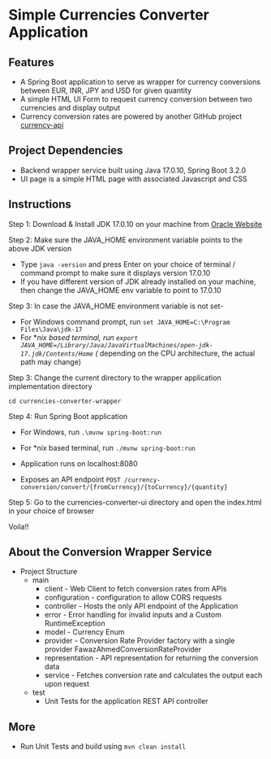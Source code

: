 # Simple Currencies Converter Application

## Features
- A Spring Boot application to serve as wrapper for currency conversions between EUR, INR, JPY and USD for given quantity
- A simple HTML UI Form to request currency conversion between two currencies and display output
- Currency conversion rates are powered by another GitHub project [currency-api](https://github.com/fawazahmed0/currency-api)

## Project Dependencies
- Backend wrapper service built using Java 17.0.10, Spring Boot 3.2.0
- UI page is a simple HTML page with associated Javascript and CSS

## Instructions

Step 1: Download & Install JDK 17.0.10 on your machine from [Oracle Website](https://www.oracle.com/java/technologies/downloads/#jdk17)

Step 2: Make sure the JAVA_HOME environment variable points to the above JDK version
- Type ```java -version``` and press Enter on your choice of terminal / command prompt to make sure it displays version 17.0.10
- If you have different version of JDK already installed on your machine, then change the JAVA_HOME env variable to point to 17.0.10

Step 3: In case the JAVA_HOME environment variable is not set-
- For Windows command prompt, run ```set JAVA_HOME=C:\Program Files\Java\jdk-17```
- For **nix based terminal, run ```export JAVA_HOME=/Library/Java/JavaVirtualMachines/open-jdk-17.jdk/Contents/Home``` (* depending on the CPU architecture, the actual path may change)

Step 3: Change the current directory to the wrapper application implementation directory

```cd currencies-converter-wrapper```

Step 4: Run Spring Boot application
- For Windows, run ```.\mvnw spring-boot:run```
- For *nix based terminal, run ```./mvnw spring-boot:run```

- Application runs on localhost:8080
- Exposes an API endpoint ```POST /currency-conversion/convert/{fromCurrency}/{toCurrency}/{quantity}```

Step 5: Go to the currencies-converter-ui directory and open the index.html in your choice of browser

Voila!!

## About the Conversion Wrapper Service

- Project Structure
  - main
    - client - Web Client to fetch conversion rates from APIs
    - configuration - configuration to allow CORS requests
    - controller - Hosts the only API endpoint of the Application
    - error - Error handling for invalid inputs and a Custom RuntimeException
    - model - Currency Enum
    - provider - Conversion Rate Provider factory with a single provider FawazAhmedConversionRateProvider
    - representation - API representation for returning the conversion data
    - service - Fetches conversion rate and calculates the output each upon request
  - test
    - Unit Tests for the application REST API controller

## More
- Run Unit Tests and build using ```mvn clean install```